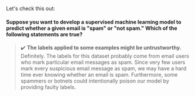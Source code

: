 Let's check this out: 
#### Suppose you want to develop a supervised machine learning model to predict whether a given email is "spam" or "not spam." Which of the following statements are true?
> :heavy_check_mark: __The labels applied to some examples might be untrustworthy.__
Definitely. The labels for this dataset probably come from email users who mark particular email messages as spam. Since very few users mark every suspicious email message as spam, we may have a hard time ever knowing whether an email is spam. Furthermore, some spammers or botnets could intentionally poison our model by providing faulty labels.
